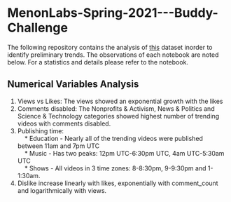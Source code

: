# MenonLabs-Spring-2021---Buddy-Challenge

The following repository contains the analysis of [this](https://www.kaggle.com/datasnaek/youtube-new) dataset inorder to identify preliminary trends. The observations of each notebook are noted below. For a statistics and details please refer to the notebook. 

## Numerical Variables Analysis 

1. Views vs Likes: The views showed an exponential growth with the likes
2. Comments disabled: The Nonprofits & Activism, News & Politics and Science & Technology categories showed highest number of trending videos with comments disabled.
3. Publishing time: <br>
&nbsp;&nbsp;&nbsp;&nbsp;* Education - Nearly all of the trending videos were published between 11am and 7pm UTC<br>
&nbsp;&nbsp;&nbsp;&nbsp;* Music - Has two peaks: 12pm UTC-6:30pm UTC, 4am UTC-5:30am UTC<br>
&nbsp;&nbsp;&nbsp;&nbsp;* Shows - All videos in 3 time zones: 8-8:30pm, 9-9:30pm and 1-1:30am.<br>
4. Dislike increase linearly with likes, exponentially with comment_count and logarithmically with views.
